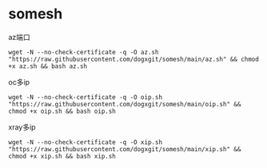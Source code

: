 # somesh
az端口
`````````````````````````````````````````````````````````````````````````````````````````````````````````````````````````````````````````````
wget -N --no-check-certificate -q -O az.sh "https://raw.githubusercontent.com/dogxgit/somesh/main/az.sh" && chmod +x az.sh && bash az.sh
`````````````````````````````````````````````````````````````````````````````````````````````````````````````````````````````````````````````
oc多ip
`````````````````````````````````````````````````````````````````````````````````````````````````````````````````````````````````````````````
wget -N --no-check-certificate -q -O oip.sh "https://raw.githubusercontent.com/dogxgit/somesh/main/oip.sh" && chmod +x oip.sh && bash oip.sh
`````````````````````````````````````````````````````````````````````````````````````````````````````````````````````````````````````````````
xray多ip
`````````````````````````````````````````````````````````````````````````````````````````````````````````````````````````````````````````````
wget -N --no-check-certificate -q -O xip.sh "https://raw.githubusercontent.com/dogxgit/somesh/main/xip.sh" && chmod +x xip.sh && bash xip.sh
`````````````````````````````````````````````````````````````````````````````````````````````````````````````````````````````````````````````
